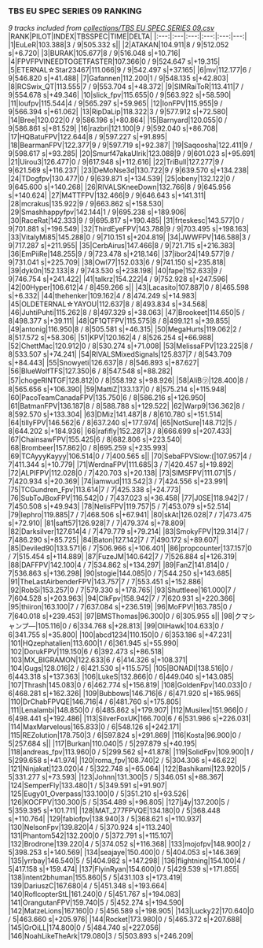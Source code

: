 ### TBS EU SPEC SERIES 09 RANKING
*9 tracks included from [collections/TBS EU SPEC SERIES 09.csv](/collections/TBS%20EU%20SPEC%20SERIES%2009.csv)*
|RANK|PILOT|INDEX|TBSSPEC|TIME|DELTA|
|:---:|:---|:---:|:---:|:---:|---:|
|1|EuLeR|103.388|3 / 9|505.332 s||
|2|ATAKAN|104.911|8 / 9|512.052 s|+6.720|
|3|BURAK|105.677|8 / 9|516.048 s|+10.716|
|4|FPVFPVINEEDTOGETFASTER|107.366|0 / 9|524.647 s|+19.315|
|5|ETERNAL☆Star23467|111.066|9 / 9|542.497 s|+37.165|
|6|mv|112.177|6 / 9|546.820 s|+41.488|
|7|Gafannen|112.200|1 / 9|548.135 s|+42.803|
|8|RCSwix_QT|113.555|7 / 9|553.704 s|+48.372|
|9|SIMRaiToR|113.411|7 / 9|554.678 s|+49.346|
|10|slick_fpv|115.655|0 / 9|563.922 s|+58.590|
|11|loufpv|115.544|4 / 9|565.297 s|+59.965|
|12|IonFPV|115.955|9 / 9|566.394 s|+61.062|
|13|RipDaLip|118.322|3 / 9|577.912 s|+72.580|
|14|Bree|120.022|0 / 9|586.196 s|+80.864|
|15|Barnyard|120.055|0 / 9|586.861 s|+81.529|
|16|razbri|121.100|9 / 9|592.040 s|+86.708|
|17|HQBatuFPV|122.644|8 / 9|597.227 s|+91.895|
|18|BearmanFPV|122.377|9 / 9|597.719 s|+92.387|
|19|Saqoosha|122.411|9 / 9|598.617 s|+93.285|
|20|Smurf47akaUlrik|123.088|9 / 9|601.023 s|+95.691|
|21|Uirou3|126.477|0 / 9|617.948 s|+112.616|
|22|TriBull|127.277|9 / 9|621.569 s|+116.237|
|23|DeMoNse3d|130.722|9 / 9|639.570 s|+134.238|
|24|TDogfpv|130.477|0 / 9|639.871 s|+134.539|
|25|obeny|132.122|0 / 9|645.600 s|+140.268|
|26|RIVALSKneeDown|132.766|8 / 9|645.956 s|+140.624|
|27|M4TTFPV|132.466|9 / 9|646.643 s|+141.311|
|28|mcrakus|135.922|9 / 9|663.862 s|+158.530|
|29|Smashhappyfpv|142.144|1 / 9|695.238 s|+189.906|
|30|RaceRat|142.333|9 / 9|695.817 s|+190.485|
|31|frteskesc|143.577|0 / 9|701.881 s|+196.549|
|32|ThirdEyeFPV|143.788|9 / 9|703.495 s|+198.163|
|33|VitalyMi85|145.288|0 / 9|710.151 s|+204.819|
|34|JWWFPV|146.588|3 / 9|717.287 s|+211.955|
|35|CerbAirus|147.466|8 / 9|721.715 s|+216.383|
|36|EmPiiRe|148.255|9 / 9|723.478 s|+218.146|
|37|ibor24|149.577|9 / 9|731.041 s|+225.709|
|38|Owl77|152.033|6 / 9|741.150 s|+235.818|
|39|dyk0n|152.133|8 / 9|743.530 s|+238.198|
|40|fape|152.633|9 / 9|746.754 s|+241.422|
|41|talkrz|154.222|4 / 9|752.928 s|+247.596|
|42|00Hyper|106.612|4 / 8|459.266 s||
|43|Lacasito|107.887|0 / 8|465.598 s|+6.332|
|44|thehenker|109.162|4 / 8|474.249 s|+14.983|
|45|OLDETERNAL☆YAYOU|112.637|8 / 8|493.834 s|+34.568|
|46|JuhtiPuhti|115.262|8 / 8|497.329 s|+38.063|
|47|Brookeet|114.650|5 / 8|498.377 s|+39.111|
|48|QF1QTFPV|115.575|8 / 8|499.121 s|+39.855|
|49|antonig|116.950|8 / 8|505.581 s|+46.315|
|50|MegaHurts|119.062|2 / 8|517.572 s|+58.306|
|51|KPV|120.162|4 / 8|526.254 s|+66.988|
|52|ChettMac|120.912|0 / 8|530.274 s|+71.008|
|53|MelissaFPV|123.225|8 / 8|533.507 s|+74.241|
|54|RIVALSMixedSignals|125.837|7 / 8|543.709 s|+84.443|
|55|Snowyeti|126.637|8 / 8|546.893 s|+87.627|
|56|BlueWolfTFS|127.350|6 / 8|547.548 s|+88.282|
|57|chogeRINTGF|128.812|0 / 8|558.192 s|+98.926|
|58|AliB㋡|128.400|8 / 8|565.656 s|+106.390|
|59|MattiZ|133.137|0 / 8|575.214 s|+115.948|
|60|PacoTeamCanadaFPV|135.750|6 / 8|586.216 s|+126.950|
|61|BatmanFPV|136.187|8 / 8|588.788 s|+129.522|
|62|Warp9|136.362|8 / 8|592.570 s|+133.304|
|63|DMiz|141.487|8 / 8|610.780 s|+151.514|
|64|tillyFPV|146.562|6 / 8|637.240 s|+177.974|
|65|NotSure|148.712|5 / 8|644.202 s|+184.936|
|66|rafifly|152.287|3 / 8|666.699 s|+207.433|
|67|ChainsawFPV|155.425|6 / 8|682.806 s|+223.540|
|68|Brombeer|157.862|0 / 8|695.259 s|+235.993|
|69|TCAyyyKayyy|106.514|0 / 7|400.565 s||
|70|SebaFPVSlow:(|107.957|4 / 7|411.344 s|+10.779|
|71|WerdnaFPV|111.685|3 / 7|420.457 s|+19.892|
|72|ALPIFPV|112.028|0 / 7|420.703 s|+20.138|
|73|SIMSFPV|111.071|5 / 7|420.934 s|+20.369|
|74|iamwud|113.542|3 / 7|424.556 s|+23.991|
|75|TCGundren_Fpv|113.614|7 / 7|425.338 s|+24.773|
|76|SubToJBoxFPV|116.542|0 / 7|437.023 s|+36.458|
|77|J0SE|118.942|7 / 7|450.508 s|+49.943|
|78|NelisFPV|119.757|5 / 7|453.079 s|+52.514|
|79|lephro|119.885|7 / 7|468.506 s|+67.941|
|80|skAt|126.028|7 / 7|473.475 s|+72.910|
|81|saft57|126.928|7 / 7|479.374 s|+78.809|
|82|Darksilver|127.614|4 / 7|479.779 s|+79.214|
|83|SmokyFPV|129.314|7 / 7|486.290 s|+85.725|
|84|Baton|127.142|7 / 7|490.172 s|+89.607|
|85|Deviled90|133.571|6 / 7|506.966 s|+106.401|
|86|propcounter|137.157|0 / 7|515.454 s|+114.889|
|87|FuzeJM|140.642|7 / 7|526.884 s|+126.319|
|88|DAFFPV|142.100|4 / 7|534.862 s|+134.297|
|89|FanZ|141.814|0 / 7|536.863 s|+136.298|
|90|stogie|144.085|0 / 7|544.250 s|+143.685|
|91|TheLastAirbenderFPV|143.757|7 / 7|553.451 s|+152.886|
|92|RobSi|153.257|0 / 7|579.330 s|+178.765|
|93|Shuttleee|161.000|7 / 7|604.528 s|+203.963|
|94|ClkFpv|158.942|7 / 7|620.931 s|+220.366|
|95|thiiron|163.100|7 / 7|637.084 s|+236.519|
|96|MoFPV!|163.785|0 / 7|640.018 s|+239.453|
|97|BMSThomas|96.300|0 / 6|305.955 s||
|98|クマシャンプ―|105.116|0 / 6|334.768 s|+28.813|
|99|OliHawk|104.633|0 / 6|341.755 s|+35.800|
|100|abcd1234|110.150|0 / 6|353.186 s|+47.231|
|101|HQzephatalien|113.600|1 / 6|361.945 s|+55.990|
|102|DorukFPV|119.150|6 / 6|392.473 s|+86.518|
|103|MX_BIGRAMON|122.633|6 / 6|414.326 s|+108.371|
|104|Gugs|128.016|2 / 6|421.530 s|+115.575|
|105|BONADI|138.516|0 / 6|443.318 s|+137.363|
|106|LukeS|132.866|0 / 6|449.040 s|+143.085|
|107|Thrash|145.083|0 / 6|462.774 s|+156.819|
|108|GoldenFpv|140.033|0 / 6|468.281 s|+162.326|
|109|Bubbows|146.716|6 / 6|471.920 s|+165.965|
|110|DrChabFPVQE|146.716|4 / 6|481.760 s|+175.805|
|111|Lenalambi|148.850|0 / 6|485.862 s|+179.907|
|112|Musilex|151.966|0 / 6|498.441 s|+192.486|
|113|SilverFoxUK|166.700|6 / 6|531.986 s|+226.031|
|114|MaxMarvelous|165.833|0 / 6|548.126 s|+242.171|
|115|REZolution|178.750|3 / 6|597.824 s|+291.869|
|116|Kosta|96.900|0 / 5|257.684 s||
|117|Burkan|110.040|5 / 5|297.879 s|+40.195|
|118|andreas_fpv|113.960|0 / 5|299.562 s|+41.878|
|119|SolidFpv|109.900|1 / 5|299.658 s|+41.974|
|120|roma_fpv|108.740|2 / 5|304.306 s|+46.622|
|121|Ninjakat|123.020|4 / 5|322.748 s|+65.064|
|122|Bashikami|123.920|5 / 5|331.277 s|+73.593|
|123|Johnn|131.300|5 / 5|346.051 s|+88.367|
|124|SemperFly|133.480|1 / 5|349.591 s|+91.907|
|125|Eugy01_Overpass|133.100|0 / 5|351.210 s|+93.526|
|126|KOCFPV|130.300|5 / 5|354.489 s|+96.805|
|127|j4y|137.200|5 / 5|359.395 s|+101.711|
|128|MAT_277FPVQE|134.180|0 / 5|368.448 s|+110.764|
|129|fabiofpv|138.940|3 / 5|368.621 s|+110.937|
|130|NelsonFpv|139.820|4 / 5|370.924 s|+113.240|
|131|Phantom542|132.200|0 / 5|372.791 s|+115.107|
|132|Brodrone|139.220|4 / 5|374.052 s|+116.368|
|133|mojofpv|148.900|2 / 5|398.253 s|+140.569|
|134|seajaye|150.400|0 / 5|404.053 s|+146.369|
|135|yrrbay|146.540|5 / 5|404.982 s|+147.298|
|136|flightning|154.100|4 / 5|417.158 s|+159.474|
|137|FlyinRyan|154.600|0 / 5|429.539 s|+171.855|
|138|intent2bhuman|155.860|5 / 5|431.103 s|+173.419|
|139|DariuszC|167.680|4 / 5|451.348 s|+193.664|
|140|RoflcopterStL|161.240|0 / 5|451.767 s|+194.083|
|141|OrangutanFPV|159.740|5 / 5|452.274 s|+194.590|
|142|MatzeLions|167.160|0 / 5|456.589 s|+198.905|
|143|Lucky22|170.640|0 / 5|463.660 s|+205.976|
|144|Rocket|173.980|0 / 5|465.372 s|+207.688|
|145|GrOiLL|174.800|0 / 5|484.740 s|+227.056|
|146|NoahLikeTheArk|179.080|3 / 5|503.893 s|+246.209|
